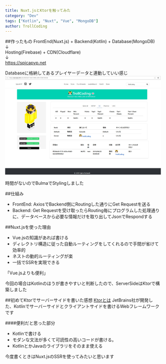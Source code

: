```yaml
---
title: Nuxt.jsとKtorを触ってみた
category: "Dev"
tags: ["Kotlin", "Nuxt", "Vue", "MongoDB"]
author: TrollCoding
---
```


##作ったもの
FrontEnd(Nuxt.js) + Backend(Kotlin) + Database(MongoDB)\
↓\
Hosting(Firebase) + CDN(Cloudflare)\
↓\
https://spicapvp.net

Databaseに格納してあるプレイヤーデータと連動していい感じ
![](preview.jpg)

時間がないのでBulmaでStylingしました

##仕組み
* FrontEnd: AxiosでBackend側にRoutingした通りにGet Requestを送る
* Backend: Get Requestを受け取ったらRouting毎にプログラムした処理通りに、データベースから必要な情報だけを取り出してJsonでRespondする

##Nuxt.jsを使った理由
* Vue.jsの知識があれば書ける
* ディレクトリ構造に従った自動ルーティングをしてくれるので手間が省けて効率的
* ネストの動的ルーティングが楽
* 一括でSSRを実現できる

「Vue.jsよりも便利」

今回の場合はKotlinのほうが書きやすいと判断したので、ServerSideはKtorで構築しました

##初めてKtorでサーバーサイドを書いた感想
[Ktorとは](https://ktor.io/quickstart/generator.html#) 
JetBrains社が開発した、Kotlinでサーバーサイドとクライアントサイドを書けるWebフレームワークです

####便利だと思った部分
* Kotlinで書ける
* モダンな文法が多くて可読性の高いコードが書ける。
* KotlinとかJavaのライブラリをそのまま使える

今度書くときはNuxt.jsのSSRを使ってみたいと思います


